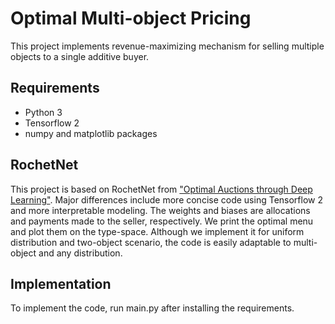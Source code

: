 # Optimal Multi-object Pricing

This project implements revenue-maximizing mechanism for selling multiple objects to a single additive buyer.

## Requirements
* Python 3
* Tensorflow 2
* numpy and matplotlib packages

## RochetNet

This project is based on RochetNet from ["Optimal Auctions through Deep Learning"](https://arxiv.org/pdf/1706.03459.pdf).
Major differences include more concise code using Tensorflow 2 and more interpretable modeling. The weights and biases are allocations and payments made to the seller, respectively.
We print the optimal menu and plot them on the type-space. Although we implement it for uniform distribution and two-object scenario, the code is easily adaptable to multi-object and any distribution.

## Implementation

To implement the code, run main.py after installing the requirements.

